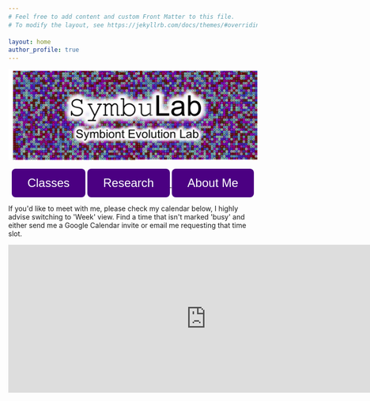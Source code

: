 ```yaml
---
# Feel free to add content and custom Front Matter to this file.
# To modify the layout, see https://jekyllrb.com/docs/themes/#overriding-theme-defaults

layout: home
author_profile: true
---
```


<p style="text-align: center;"><img src="/SymbuLab.png"></p>

<p style="text-align: center;"><a href="/classes"><button style="background-color:#4B0082;border-radius: 8px;font-size: 24px;border: none;color: white;padding: 15px 32px;text-align: center;" type="button">Classes</button></a>
<a href="/research"><button style="background-color:#4B0082;border-radius: 8px;font-size: 24px;border: none;color: white;padding: 15px 32px;text-align: center;" type="button">Research</button> </a>
<a href="/about"><button style="background-color:#4B0082;border-radius: 8px;font-size: 24px;border: none;color: white;padding: 15px 32px;text-align: center;" type="button">About Me</button></a> </p>

If you'd like to meet with me, please check my calendar below, I highly advise switching to 'Week' view. Find a time that isn't marked 'busy' and either send me a Google Calendar invite or email me requesting that time slot.

<iframe src="https://calendar.google.com/calendar/embed?src=vostinar%40carleton.edu&ctz=America%2FChicago" style="border: 0" width="800" height="300" frameborder="0" scrolling="yes"></iframe>